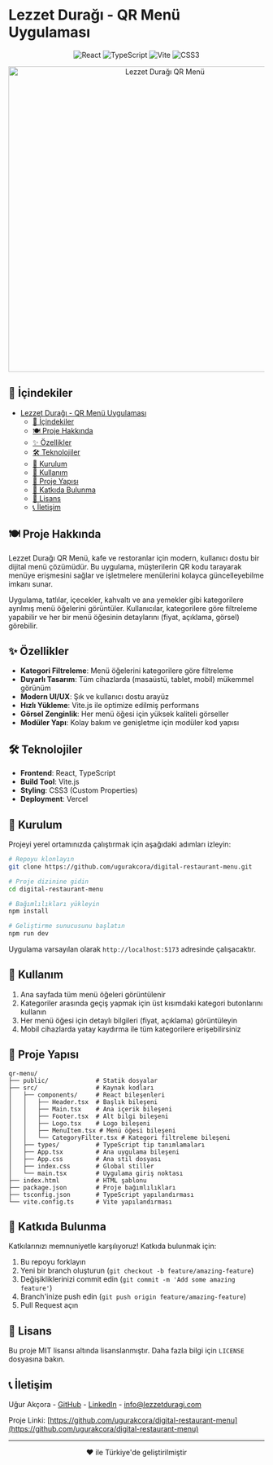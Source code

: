 # Lezzet Durağı - QR Menü Uygulaması

<div align="center">
  <img src="https://img.shields.io/badge/React-20232A?style=for-the-badge&logo=react&logoColor=61DAFB" alt="React" />
  <img src="https://img.shields.io/badge/TypeScript-007ACC?style=for-the-badge&logo=typescript&logoColor=white" alt="TypeScript" />
  <img src="https://img.shields.io/badge/Vite-B73BFE?style=for-the-badge&logo=vite&logoColor=FFD62E" alt="Vite" />
  <img src="https://img.shields.io/badge/CSS3-1572B6?style=for-the-badge&logo=css3&logoColor=white" alt="CSS3" />
</div>

<p align="center">
  <img src="https://via.placeholder.com/800x400?text=Lezzet+Durağı+QR+Menü" alt="Lezzet Durağı QR Menü" width="600" />
</p>

## 📑 İçindekiler

- [Lezzet Durağı - QR Menü Uygulaması](#lezzet-durağı---qr-menü-uygulaması)
  - [📑 İçindekiler](#-i̇çindekiler)
  - [🍽 Proje Hakkında](#-proje-hakkında)
  - [✨ Özellikler](#-özellikler)
  - [🛠 Teknolojiler](#-teknolojiler)
  - [🚀 Kurulum](#-kurulum)
  - [📱 Kullanım](#-kullanım)
  - [📂 Proje Yapısı](#-proje-yapısı)
  - [👥 Katkıda Bulunma](#-katkıda-bulunma)
  - [📄 Lisans](#-lisans)
  - [📞 İletişim](#-i̇letişim)

## 🍽 Proje Hakkında

Lezzet Durağı QR Menü, kafe ve restoranlar için modern, kullanıcı dostu bir dijital menü çözümüdür. Bu uygulama, müşterilerin QR kodu tarayarak menüye erişmesini sağlar ve işletmelere menülerini kolayca güncelleyebilme imkanı sunar.

Uygulama, tatlılar, içecekler, kahvaltı ve ana yemekler gibi kategorilere ayrılmış menü öğelerini görüntüler. Kullanıcılar, kategorilere göre filtreleme yapabilir ve her bir menü öğesinin detaylarını (fiyat, açıklama, görsel) görebilir.

## ✨ Özellikler

- **Kategori Filtreleme**: Menü öğelerini kategorilere göre filtreleme
- **Duyarlı Tasarım**: Tüm cihazlarda (masaüstü, tablet, mobil) mükemmel görünüm
- **Modern UI/UX**: Şık ve kullanıcı dostu arayüz
- **Hızlı Yükleme**: Vite.js ile optimize edilmiş performans
- **Görsel Zenginlik**: Her menü öğesi için yüksek kaliteli görseller
- **Modüler Yapı**: Kolay bakım ve genişletme için modüler kod yapısı

## 🛠 Teknolojiler

- **Frontend**: React, TypeScript
- **Build Tool**: Vite.js
- **Styling**: CSS3 (Custom Properties)
- **Deployment**: Vercel

## 🚀 Kurulum

Projeyi yerel ortamınızda çalıştırmak için aşağıdaki adımları izleyin:

```bash
# Repoyu klonlayın
git clone https://github.com/ugurakcora/digital-restaurant-menu.git

# Proje dizinine gidin
cd digital-restaurant-menu

# Bağımlılıkları yükleyin
npm install

# Geliştirme sunucusunu başlatın
npm run dev
```

Uygulama varsayılan olarak `http://localhost:5173` adresinde çalışacaktır.

## 📱 Kullanım

1. Ana sayfada tüm menü öğeleri görüntülenir
2. Kategoriler arasında geçiş yapmak için üst kısımdaki kategori butonlarını kullanın
3. Her menü öğesi için detaylı bilgileri (fiyat, açıklama) görüntüleyin
4. Mobil cihazlarda yatay kaydırma ile tüm kategorilere erişebilirsiniz

## 📂 Proje Yapısı

```
qr-menu/
├── public/             # Statik dosyalar
├── src/                # Kaynak kodları
│   ├── components/     # React bileşenleri
│   │   ├── Header.tsx  # Başlık bileşeni
│   │   ├── Main.tsx    # Ana içerik bileşeni
│   │   ├── Footer.tsx  # Alt bilgi bileşeni
│   │   ├── Logo.tsx    # Logo bileşeni
│   │   ├── MenuItem.tsx # Menü öğesi bileşeni
│   │   └── CategoryFilter.tsx # Kategori filtreleme bileşeni
│   ├── types/          # TypeScript tip tanımlamaları
│   ├── App.tsx         # Ana uygulama bileşeni
│   ├── App.css         # Ana stil dosyası
│   ├── index.css       # Global stiller
│   └── main.tsx        # Uygulama giriş noktası
├── index.html          # HTML şablonu
├── package.json        # Proje bağımlılıkları
├── tsconfig.json       # TypeScript yapılandırması
└── vite.config.ts      # Vite yapılandırması
```

## 👥 Katkıda Bulunma

Katkılarınızı memnuniyetle karşılıyoruz! Katkıda bulunmak için:

1. Bu repoyu forklayın
2. Yeni bir branch oluşturun (`git checkout -b feature/amazing-feature`)
3. Değişikliklerinizi commit edin (`git commit -m 'Add some amazing feature'`)
4. Branch'inize push edin (`git push origin feature/amazing-feature`)
5. Pull Request açın

## 📄 Lisans

Bu proje MIT lisansı altında lisanslanmıştır. Daha fazla bilgi için `LICENSE` dosyasına bakın.

## 📞 İletişim

Uğur Akçora - [GitHub](https://github.com/ugurakcora) - [LinkedIn](https://linkedin.com/in/ugurakcora) - info@lezzetduragi.com

Proje Linki: [https://github.com/ugurakcora/digital-restaurant-menu](https://github.com/ugurakcora/digital-restaurant-menu)

---

<div align="center">
  <p>❤️ ile Türkiye'de geliştirilmiştir</p>
</div>
